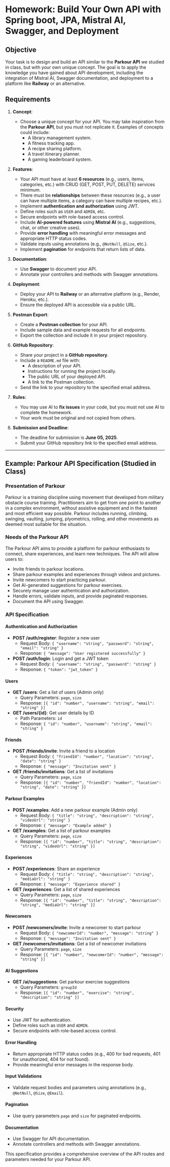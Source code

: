 # Homework: Build Your Own API with Spring boot, JPA, Mistral AI, Swagger, and Deployment

## Objective

Your task is to design and build an API similar to the **Parkour API** we studied in class, but with your own unique concept. The goal is to apply the knowledge you have gained about API development, including the integration of Mistral AI, Swagger documentation, and deployment to a platform like **Railway** or an alternative.

## Requirements

1. **Concept**:
    - Choose a unique concept for your API. You may take inspiration from the **Parkour API**, but you must not replicate it. Examples of concepts could include:
        - A library management system.
        - A fitness tracking app.
        - A recipe sharing platform.
        - A travel itinerary planner.
        - A gaming leaderboard system.

2. **Features**:
    - Your API must have at least **6 resources** (e.g., users, items, categories, etc.) with CRUD (GET, POST, PUT, DELETE) services minimum.
    - There must be **relationships** between these resources (e.g., a user can have multiple items, a category can have multiple recipes, etc.).
    - Implement **authentication and authorization** using JWT.
    - Define roles such as `USER` and `ADMIN`, etc.
    - Secure endpoints with role-based access control.
    - Include **AI-powered features** using **Mistral AI** (e.g., suggestions, chat, or other creative uses).
    - Provide **error handling** with meaningful error messages and appropriate HTTP status codes.
    - Validate inputs using annotations (e.g., `@NotNull`, `@Size`, etc.).
    - Implement **pagination** for endpoints that return lists of data.

3. **Documentation**:
    - Use **Swagger** to document your API.
    - Annotate your controllers and methods with Swagger annotations.

4. **Deployment**:
    - Deploy your API to **Railway** or an alternative platform (e.g., Render, Heroku, etc.).
    - Ensure the deployed API is accessible via a public URL.

5. **Postman Export**:
    - Create a **Postman collection** for your API.
    - Include sample data and example requests for all endpoints.
    - Export the collection and include it in your project repository.

6. **GitHub Repository**:
    - Share your project in a **GitHub repository**.
    - Include a `README.md` file with:
        - A description of your API.
        - Instructions for running the project locally.
        - The public URL of your deployed API.
        - A link to the Postman collection.
    - Send the link to your repository to the specified email address.

7. **Rules**:
    - You may use AI to **fix issues** in your code, but you must not use AI to complete the homework.
    - Your work must be original and not copied from others.
   
8. **Submission and Deadline**:
   - The deadline for submission is **June 05, 2025**.
   - Submit your GitHub repository link to the specified email address.

---

## Example: Parkour API Specification (Studied in Class)

### Presentation of Parkour

Parkour is a training discipline using movement that developed from military obstacle course training. Practitioners aim to get from one point to another in a complex environment, without assistive equipment and in the fastest and most efficient way possible. Parkour includes running, climbing, swinging, vaulting, jumping, plyometrics, rolling, and other movements as deemed most suitable for the situation.

### Needs of the Parkour API

The Parkour API aims to provide a platform for parkour enthusiasts to connect, share experiences, and learn new techniques. The API will allow users to:
- Invite friends to parkour locations.
- Share parkour examples and experiences through videos and pictures.
- Invite newcomers to start practicing parkour.
- Get AI-generated suggestions for parkour exercises.
- Securely manage user authentication and authorization.
- Handle errors, validate inputs, and provide paginated responses.
- Document the API using Swagger.

### API Specification

#### Authentication and Authorization
- **POST /auth/register**: Register a new user
    - Request Body: `{ "username": "string", "password": "string", "email": "string" }`
    - Response: `{ "message": "User registered successfully" }`
- **POST /auth/login**: Login and get a JWT token
    - Request Body: `{ "username": "string", "password": "string" }`
    - Response: `{ "token": "jwt_token" }`

#### Users
- **GET /users**: Get a list of users (Admin only)
    - Query Parameters: `page`, `size`
    - Response: `[{ "id": "number", "username": "string", "email": "string" }]`
- **GET /users/{id}**: Get user details by ID
    - Path Parameters: `id`
    - Response: `{ "id": "number", "username": "string", "email": "string" }`

#### Friends
- **POST /friends/invite**: Invite a friend to a location
    - Request Body: `{ "friendId": "number", "location": "string", "date": "string" }`
    - Response: `{ "message": "Invitation sent" }`
- **GET /friends/invitations**: Get a list of invitations
    - Query Parameters: `page`, `size`
    - Response: `[{ "id": "number", "friendId": "number", "location": "string", "date": "string" }]`

#### Parkour Examples
- **POST /examples**: Add a new parkour example (Admin only)
    - Request Body: `{ "title": "string", "description": "string", "videoUrl": "string" }`
    - Response: `{ "message": "Example added" }`
- **GET /examples**: Get a list of parkour examples
    - Query Parameters: `page`, `size`
    - Response: `[{ "id": "number", "title": "string", "description": "string", "videoUrl": "string" }]`

#### Experiences
- **POST /experiences**: Share an experience
    - Request Body: `{ "title": "string", "description": "string", "mediaUrl": "string" }`
    - Response: `{ "message": "Experience shared" }`
- **GET /experiences**: Get a list of shared experiences
    - Query Parameters: `page`, `size`
    - Response: `[{ "id": "number", "title": "string", "description": "string", "mediaUrl": "string" }]`

#### Newcomers
- **POST /newcomers/invite**: Invite a newcomer to start parkour
    - Request Body: `{ "newcomerId": "number", "message": "string" }`
    - Response: `{ "message": "Invitation sent" }`
- **GET /newcomers/invitations**: Get a list of newcomer invitations
    - Query Parameters: `page`, `size`
    - Response: `[{ "id": "number", "newcomerId": "number", "message": "string" }]`

#### AI Suggestions
- **GET /ai/suggestions**: Get parkour exercise suggestions
    - Query Parameters: `groupId`
    - Response: `[{ "id": "number", "exercise": "string", "description": "string" }]`

#### Security
- Use JWT for authentication.
- Define roles such as `USER` and `ADMIN`.
- Secure endpoints with role-based access control.

#### Error Handling
- Return appropriate HTTP status codes (e.g., 400 for bad requests, 401 for unauthorized, 404 for not found).
- Provide meaningful error messages in the response body.

#### Input Validations
- Validate request bodies and parameters using annotations (e.g., `@NotNull`, `@Size`, `@Email`).

#### Pagination
- Use query parameters `page` and `size` for paginated endpoints.

#### Documentation
- Use Swagger for API documentation.
- Annotate controllers and methods with Swagger annotations.

This specification provides a comprehensive overview of the API routes and parameters needed for your Parkour API.